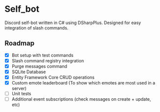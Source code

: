 # Self_bot

Discord self-bot written in C# using DSharpPlus. 
Designed for easy integration of slash commands.



## Roadmap

- [x] Bot setup with test commands
- [x] Slash command registry integration
- [x] Purge messages command
- [x] SQLite Database
- [x] Entity Framework Core CRUD operations
- [x] Custom emote leaderboard (To show which emotes are most used in a server)
- [ ] Unit tests
- [ ] Additional event subscriptions (check messages on create + update, etc)